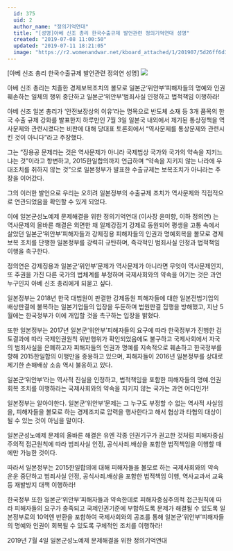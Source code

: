 ```yaml
---
  id: 375
  uid: 2
  author_name: "정의기억연대"
  title: "[성명]아베 신조 총리 한국수출규제 발언관련 정의기억연대 성명"
  created: "2019-07-08 11:00:50"
  updated: "2019-07-11 18:21:05"
  image: "https://r2.womenandwar.net/kboard_attached/1/201907/5d26ff6d3d71c3939782.png"
---
```

\[아베 신조 총리 한국수출규제 발언관련 정의연 성명\]
![](https://r2.womenandwar.net/kboard_attached/1/201907/5d26ff6d3d71c3939782.png)
  

아베 신조 총리는 치졸한 경제보복조치의 볼모로 일본군‘위안부’피해자들의 명예와 인권 훼손하는 일체의 행위 중단하고 일본군‘위안부’범죄사실 인정하고 법적책임 이행하라! 

아베 신조 일본 총리가 ‘안전보장상의 이유’라는 명목으로 반도체 소재 등 3개 품목의 한국 수출 규제 강화를 발표한지 하루만인 7월 3일 일본국 내외에서 제기된 통상정책을 역사문제와 관련시켰다는 비판에 대해 당대표 토론회에서 “역사문제를 통상문제와 관련시킨 것이 아니다”라고 주장했다. 

그는 “징용공 문제라는 것은 역사문제가 아니라 국제법상 국가와 국가의 약속을 지키느냐는 것”이라고 항변하고, 2015한일합의까지 언급하며 “약속을 지키지 않는 나라에 우대조치를 취하지 않는 것”으로 일본정부가 발표한 수출규제는 보복조치가 아니라는 주장을 이어갔다. 

그의 이러한 발언으로 우리는 오히려 일본정부의 수출규제 조치가 역사문제와 직접적으로 연관되었음을 확인할 수 있게 되었다. 

이에 일본군성노예제 문제해결을 위한 정의기억연대 (이사장 윤미향, 이하 정의연) 는 역사문제의 올바른 해결은 외면한 채 일제강점기 강제로 동원되어 평생을 고통 속에서 살았던 일본군‘위안부’피해자들과 강제징용 피해자들의 인권과 명예회복을 볼모로 경제보복 조치를 단행한 일본정부를 강력히 규탄하며, 즉각적인 범죄사실 인정과 법적책임 이행을 촉구한다. 

정의연은 강제징용과 일본군‘위안부’문제가 역사문제가 아니라면 무엇이 역사문제인지, 또 주권을 가진 다른 국가의 법체계를 부정하며 국제사회와의 약속을 어기는 것은 과연 누구인지 아베 신조 총리에게 되묻고 싶다. 

일본정부는 2018년 한국 대법원이 판결한 강제동원 피해자들에 대한 일본전범기업의 배상판결에 불복하는 일본기업들의 입장을 두둔하며 법원판결 집행을 방해했고, 지난 5월에는 한국정부가 이에 개입할 것을 촉구하는 입장을 밝혔다. 

또한 일본정부는 2017년 일본군‘위안부’피해자들의 요구에 따라 한국정부가 진행한 검토결과에 따라 국제인권원칙 위반행위가 확인되었음에도 불구하고 국제사회에서 자국의 범죄사실을 은폐하고자 피해자들의 인권과 명예를 지속적으로 훼손하고 한국정부를 향해 2015한일합의 이행만을 종용하고 있으며, 피해자들이 2016년 일본정부를 상대로 제기한 손해배상 소송 역시 불응하고 있다. 

일본군‘위안부’라는 역사적 진실을 인정하고, 법적책임을 포함한 피해자들의 명예.인권 회복 조치를 이행하라는 국제사회와의 약속을 지키지 않는 국가는 과연 어디인가!

일본정부는 알아야한다. 일본군‘위안부’문제는 그 누구도 부정할 수 없는 역사적 사실임을, 피해자들을 볼모로 하는 경제조치로 압력을 행사한다고 해서 협상과 타협의 대상이 될 수 있는 것이 아님을 말이다. 

일본군성노예제 문제의 올바른 해결은 유엔 각종 인권기구가 권고한 것처럼 피해자중심주의적 접근원칙에 따라 범죄사실 인정, 공식사죄.배상을 포함한 법적책임을 이행할 때에만 가능한 것이다. 

따라서 일본정부는 2015한일합의에 대해 피해자들을 볼모로 하는 국제사회와의 약속 운운 중단하고 범죄사실 인정, 공식사죄.배상을 포함한 법적책임 이행, 역사교과서 교육 등 재발방지 대책 이행하라! 

한국정부 또한 일본군‘위안부’피해자들과 약속한데로 피해자중심주의적 접근원칙에 따라 피해자들의 요구가 충족되고 국제인권기준에 부합하도록 문제가 해결될 수 있도록 일본정부로의 10억엔 반환을 포함하여 국제사회와의 공조를 통해 일본군‘위안부’피해자들의 명예와 인권이 회복될 수 있도록 구체적인 조치를 이행하라! 

2019년 7월 4일
일본군성노예제 문제해결을 위한 정의기억연대